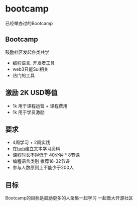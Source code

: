 # bootcamp
已经举办过的Bootcamp

## Bootcamp 
鼓励社区发起各类共学
- 编程语言, 开发者工具
- web3只能Sui相关
- 热门的工具

## 激励  2K USD等值
- 1k 用于课程运营 + 课程费用
- 1k 用于学员激励

## 要求
- 4周学习 + 2周实践 
- 在[hoh](https://github.com/hoh-zone)建立文本学习资料
- 课程时长不得低于 40分钟 * 8节课
- 编程语言类别 推荐16-32节课
- 参与人数原则上不能少于200人

## 目标
Bootcamp的目标是鼓励更多的人聚集一起学习
一起做大开源社区
